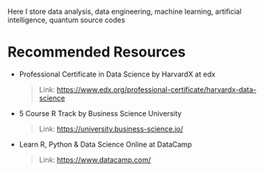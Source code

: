 Here I store data analysis, data engineering, machine learning, artificial intelligence, quantum source codes

# Recommended Resources
- Professional Certificate in Data Science by HarvardX at edx
  > Link: https://www.edx.org/professional-certificate/harvardx-data-science
- 5 Course R Track by Business Science University
  > Link: https://university.business-science.io/
- Learn R, Python & Data Science Online at DataCamp
  > Link: https://www.datacamp.com/
